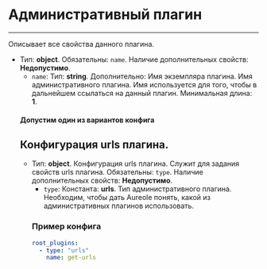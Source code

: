 # Административный плагин
***
Описывает все свойства данного плагина.
- Тип: **object**. Обязательны: `name`. Наличие дополнительных свойств: **Недопустимо**.
  - `name`: Тип: **string**. Дополнительно: Имя экземпляра плагина. Имя административного плагина. Имя используется для того, чтобы в дальнейшем ссылаться на данный плагин. Минимальная длина: **1**.
  #### Допустим один из вариантов конфига
  ## Конфигурация urls плагина.
  - Тип: **object**. Конфигурация urls плагина. Служит для задания свойств urls плагина. Обязательны: `type`. Наличие дополнительных свойств: **Недопустимо**.
    - `type`: Константа: **urls**. Тип административного плагина. Необходим, чтобы дать Aureole понять, какой из административных плагинов использовать.
    ### Пример конфига
    ```yaml
    root_plugins:
      - type: "urls"
        name: get-urls
    ```
